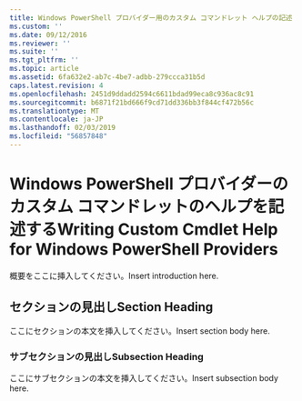 ```yaml
---
title: Windows PowerShell プロバイダー用のカスタム コマンドレット ヘルプの記述 |Microsoft Docs
ms.custom: ''
ms.date: 09/12/2016
ms.reviewer: ''
ms.suite: ''
ms.tgt_pltfrm: ''
ms.topic: article
ms.assetid: 6fa632e2-ab7c-4be7-adbb-279ccca31b5d
caps.latest.revision: 4
ms.openlocfilehash: 2451d9ddadd2594c6611bdad99eca8c936ac8c91
ms.sourcegitcommit: b6871f21bd666f9cd71dd336bb3f844cf472b56c
ms.translationtype: MT
ms.contentlocale: ja-JP
ms.lasthandoff: 02/03/2019
ms.locfileid: "56857848"
---
```

# <a name="writing-custom-cmdlet-help-for-windows-powershell-providers"></a><span data-ttu-id="1d5a4-102">Windows PowerShell プロバイダーのカスタム コマンドレットのヘルプを記述する</span><span class="sxs-lookup"><span data-stu-id="1d5a4-102">Writing Custom Cmdlet Help for Windows PowerShell Providers</span></span>

<span data-ttu-id="1d5a4-103">概要をここに挿入してください。</span><span class="sxs-lookup"><span data-stu-id="1d5a4-103">Insert introduction here.</span></span>

## <a name="section-heading"></a><span data-ttu-id="1d5a4-104">セクションの見出し</span><span class="sxs-lookup"><span data-stu-id="1d5a4-104">Section Heading</span></span>

 <span data-ttu-id="1d5a4-105">ここにセクションの本文を挿入してください。</span><span class="sxs-lookup"><span data-stu-id="1d5a4-105">Insert section body here.</span></span>

### <a name="subsection-heading"></a><span data-ttu-id="1d5a4-106">サブセクションの見出し</span><span class="sxs-lookup"><span data-stu-id="1d5a4-106">Subsection Heading</span></span>

 <span data-ttu-id="1d5a4-107">ここにサブセクションの本文を挿入してください。</span><span class="sxs-lookup"><span data-stu-id="1d5a4-107">Insert subsection body here.</span></span>